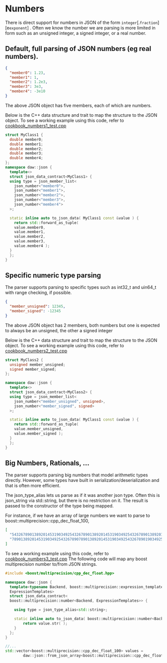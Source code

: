 # Numbers

There is direct support for numbers in JSON of the form `integer`[.`fraction`][e`exponent`] . Often we know the number we are parsing is more limited in form such as an unsigned integer, a signed integer, or a real number.

## Default, full parsing of JSON numbers (eg real numbers).

```json
{
  "member0": 1.23,
  "member1": 1,
  "member2": 1.2e3,
  "member3": 3e3,
  "member4": -3e10
}
```

The above JSON object has five members, each of which are numbers.

Below is the C++ data structure and trait to map the structure to the JSON object.
To see a working example using this code, refer to [cookbook_numbers1_test.cpp](../../tests/src/cookbook_numbers1_test.cpp)

```c++
struct MyClass1 {
  double member0;
  double member1;
  double member2;
  double member3;
  double member4;
};
namespace daw::json {
  template<>
  struct json_data_contract<MyClass1> {
  using type = json_member_list<
    json_number<"member0">, 
    json_number<"member1">, 
    json_number<"member2">,
    json_number<"member3">,
    json_number<"member4">
  >;

  static inline auto to_json_data( MyClass1 const &value ) {
    return std::forward_as_tuple( 
    value.member0, 
    value.member1,
    value.member2,
    value.member3,
    value.member4 );
  }
  };
}
```

## Specific numeric type parsing

The parser supports parsing to specific types such as int32_t and uin64_t with range checking, if possible.

```json
{
  "member_unsigned": 12345,
  "member_signed": -12345
}
```

The above JSON object has 2 members, both numbers but one is expected to always be an unsigned, the other a signed integer

Below is the C++ data structure and trait to map the structure to the JSON object.
To see a working example using this code, refer to [cookbook_numbers2_test.cpp](../../tests/src/cookbook_numbers2_test.cpp)

```c++
struct MyClass2 {
  unsigned member_unsigned;
  signed member_signed;
};

namespace daw::json {
  template<>
  struct json_data_contract<MyClass2> {
  using type = json_member_list<
    json_number<"member_unsigned", unsigned>,
    json_number<"member_signed", signed>
  >;

  static inline auto to_json_data( MyClass1 const &value ) {
    return std::forward_as_tuple( 
    value.member_unsigned, 
    value.member_signed );
  }
  };
}
```

## Big Numbers, Rationals, ...

The parser supports parsing big numbers that model arithmetic types directly. However, some types have built in serialization/deserialization and that is often more efficient.

The json_type_alias lets us parse as if it was another json type. Often this is json_string via std::string, but there is no restriction on it. The result is passed to the constructor of the type being mapped.

For instance, if we have an array of large numbers we want to parse to boost::multiprecision::cpp_dec_float_100,

```json
[
  "54326789013892014531903492543267890138920145319034925432678901389201",
  "7890138920145319034925432678907890138920145319034925432678901903492543267890"
]
```

To see a working example using this code, refer to [cookbook_numbers3_test.cpp](../../tests/src/cookbook_numbers3_test.cpp)
The following code will map any boost multiprecision number to/from JSON strings.

```c++
#include <boost/multiprecision/cpp_dec_float.hpp>

namespace daw::json {
  template<typename Backend, boost::multiprecision::expression_template_option
  ExpressionTemplates>
  struct json_data_contract<
  boost::multiprecision::number<Backend, ExpressionTemplates>> {

    using type = json_type_alias<std::string>;

    static inline auto to_json_data( boost::multiprecision::number<Backend, ExpressionTemplates> const &value ) {
    	return value.str( );
    }
  };
} 

//...
std::vector<boost::multiprecision::cpp_dec_float_100> values = 
		daw::json::from_json_array<boost::multiprecision::cpp_dec_float_100>( json_string ); 
```


